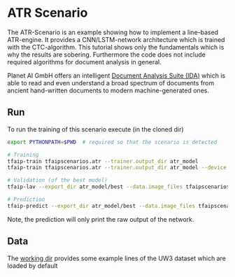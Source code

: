# ATR Scenario

The ATR-Scenario is an example showing how to implement a line-based ATR-engine.
It provides a CNN/LSTM-network architecture which is trained with the CTC-algorithm.
This tutorial shows only the fundamentals which is why the results are sobering.
Furthermore the code does not include required algorithms for document analysis in general.

Planet AI GmbH offers an intelligent [Document Analysis Suite (IDA)](https://planet-ai.de/applications/document-analysis/) which is able to read and even understand a broad spectrum of documents from ancient hand-written documents to modern machine-generated ones.

## Run
To run the training of this scenario execute (in the cloned dir)
```bash
export PYTHONPATH=$PWD  # required so that the scenario is detected

# Training
tfaip-train tfaipscenarios.atr --trainer.output_dir atr_model
tfaip-train tfaipscenarios.atr --trainer.output_dir atr_model --device.gpus 0  # to run training on the first GPU, if available

# Validation (of the best model)
tfaip-lav --export_dir atr_model/best --data.image_files tfaipscenarios/atr/workingdir/uw3_50lines/test/*.png

# Prediction
tfaip-predict --export_dir atr_model/best --data.image_files tfaipscenarios/atr/workingdir/uw3_50lines/test/*.png
```

Note, the prediction will only print the raw output of the network.

## Data
The [working dir](workingdir) provides some example lines of the UW3 dataset which are loaded by default
